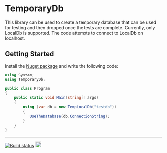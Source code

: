 # TemporaryDb

This library can be used to create a temporary database that can be used for testing and then dropped once the tests are complete.  Currently, only LocalDb is supported.  The code attempts to connect to LocalDb on localhost.


## Getting Started
Install the [Nuget package](https://www.nuget.org/packages/TemporaryDb/) and write the following code:

```c#
using System;
using TemporaryDb;

public class Program
{
    public static void Main(string[] args)
    {
		using (var db = new TempLocalDb("testdb"))
        {
           UseTheDatabase(db.ConnectionString);
        }
    }
}
```

<hr>

[![Build status](https://ci.appveyor.com/api/projects/status/qli3fwkqmmv7re4b?svg=true)](https://ci.appveyor.com/project/joshclark/TemporaryDb) <a href="https://www.nuget.org/packages/TemporaryDb/"><img src="http://img.shields.io/nuget/v/TemporaryDb.svg?style=flat-square" alt="NuGet version" height="18"></a> 

